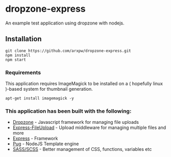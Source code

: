 # dropzone-express
An example test application using dropzone with nodejs.

## Installation
```
git clone https://github.com/arxpw/dropzone-express.git
npm install
npm start
```

### Requirements
This application requires ImageMagick to be installed on a ( hopefully linux )-based system for thumbnail generation.
```
apt-get install imagemagick -y
```

### This application has been built with the following:

* [Dropzone](http://www.dropzonejs.com/) - Javascript framework for managing file uploads
* [Express-FileUpload](https://github.com/richardgirges/express-fileupload) - Upload middleware for managing multiple files and more
* [Express](https://expressjs.com/) - Framework
* [Pug](https://pugjs.org) - NodeJS Template engine
* [SASS/SCSS](http://sass-lang.com/) - Better management of CSS, functions, variables etc